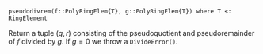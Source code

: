 ```
pseudodivrem(f::PolyRingElem{T}, g::PolyRingElem{T}) where T <: RingElement
```

Return a tuple $(q, r)$ consisting of the pseudoquotient and pseudoremainder of $f$ divided by $g$. If $g = 0$ we throw a `DivideError()`.
